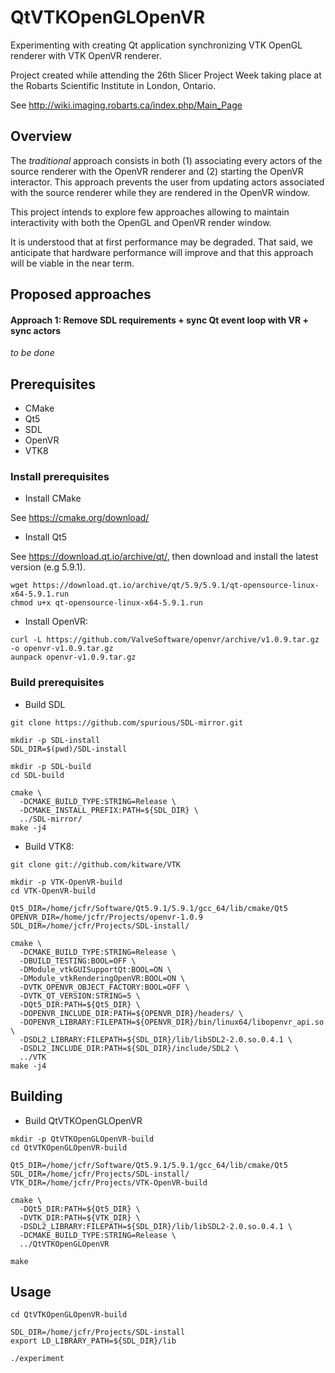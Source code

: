 QtVTKOpenGLOpenVR
=================

Experimenting with creating Qt application synchronizing VTK OpenGL renderer with VTK OpenVR renderer.

Project created while attending the 26th Slicer Project Week taking place at the Robarts Scientific Institute in London, Ontario.

See http://wiki.imaging.robarts.ca/index.php/Main_Page

Overview
--------

The _traditional_ approach consists in both (1) associating every actors of the source renderer with the OpenVR renderer
and (2) starting the OpenVR interactor. This approach prevents the user from updating actors associated with the source
renderer while they are rendered in the OpenVR window.

This project intends to explore few approaches allowing to maintain interactivity with both the OpenGL and OpenVR render
window.

It is understood that at first performance may be degraded. That said, we anticipate that hardware performance will
improve and that this approach will be viable in the near term.

Proposed approaches
-------------------

#### Approach 1: Remove SDL requirements + sync Qt event loop with VR + sync actors

_to be done_



Prerequisites
-------------

* CMake
* Qt5
* SDL 
* OpenVR
* VTK8

### Install prerequisites

* Install CMake

See https://cmake.org/download/

* Install Qt5

See https://download.qt.io/archive/qt/, then download and install the latest version (e.g 5.9.1).

```
wget https://download.qt.io/archive/qt/5.9/5.9.1/qt-opensource-linux-x64-5.9.1.run
chmod u+x qt-opensource-linux-x64-5.9.1.run
```

* Install OpenVR:

```
curl -L https://github.com/ValveSoftware/openvr/archive/v1.0.9.tar.gz -o openvr-v1.0.9.tar.gz
aunpack openvr-v1.0.9.tar.gz
```

### Build prerequisites

* Build SDL

```
git clone https://github.com/spurious/SDL-mirror.git

mkdir -p SDL-install
SDL_DIR=$(pwd)/SDL-install

mkdir -p SDL-build
cd SDL-build

cmake \
  -DCMAKE_BUILD_TYPE:STRING=Release \
  -DCMAKE_INSTALL_PREFIX:PATH=${SDL_DIR} \
  ../SDL-mirror/
make -j4
```

* Build VTK8:

```
git clone git://github.com/kitware/VTK

mkdir -p VTK-OpenVR-build
cd VTK-OpenVR-build

Qt5_DIR=/home/jcfr/Software/Qt5.9.1/5.9.1/gcc_64/lib/cmake/Qt5
OPENVR_DIR=/home/jcfr/Projects/openvr-1.0.9
SDL_DIR=/home/jcfr/Projects/SDL-install/

cmake \
  -DCMAKE_BUILD_TYPE:STRING=Release \
  -DBUILD_TESTING:BOOL=OFF \
  -DModule_vtkGUISupportQt:BOOL=ON \
  -DModule_vtkRenderingOpenVR:BOOL=ON \
  -DVTK_OPENVR_OBJECT_FACTORY:BOOL=OFF \
  -DVTK_QT_VERSION:STRING=5 \
  -DQt5_DIR:PATH=${Qt5_DIR} \
  -DOPENVR_INCLUDE_DIR:PATH=${OPENVR_DIR}/headers/ \
  -DOPENVR_LIBRARY:FILEPATH=${OPENVR_DIR}/bin/linux64/libopenvr_api.so \
  -DSDL2_LIBRARY:FILEPATH=${SDL_DIR}/lib/libSDL2-2.0.so.0.4.1 \
  -DSDL2_INCLUDE_DIR:PATH=${SDL_DIR}/include/SDL2 \
  ../VTK
make -j4
```


Building
--------

* Build QtVTKOpenGLOpenVR

```
mkdir -p QtVTKOpenGLOpenVR-build
cd QtVTKOpenGLOpenVR-build

Qt5_DIR=/home/jcfr/Software/Qt5.9.1/5.9.1/gcc_64/lib/cmake/Qt5
SDL_DIR=/home/jcfr/Projects/SDL-install/
VTK_DIR=/home/jcfr/Projects/VTK-OpenVR-build

cmake \
  -DQt5_DIR:PATH=${Qt5_DIR} \
  -DVTK_DIR:PATH=${VTK_DIR} \
  -DSDL2_LIBRARY:FILEPATH=${SDL_DIR}/lib/libSDL2-2.0.so.0.4.1 \
  -DCMAKE_BUILD_TYPE:STRING=Release \
  ../QtVTKOpenGLOpenVR

make
```

Usage
-----

```
cd QtVTKOpenGLOpenVR-build

SDL_DIR=/home/jcfr/Projects/SDL-install
export LD_LIBRARY_PATH=${SDL_DIR}/lib

./experiment
```

